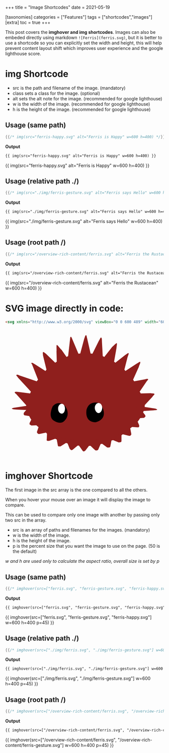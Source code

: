 +++
title = "Image Shortcodes"
date = 2021-05-19

[taxonomies]
categories = ["Features"]
tags = ["shortcodes","images"]
[extra]
toc = true
+++

This post covers the **imghover and img shortcodes**. Images can also be embeded directly using markdown `![Ferris](ferris.svg)`, but it is better to use a shortcode so you can explicitly set the width and height, this will help prevent content layout shift which improves user experience and the google lighthouse score.
<!-- more -->

# img Shortcode

- src is the path and filename of the image. (mandatory)
- class sets a class for the image. (optional)
- alt sets the alt note for the image. (recommended for google lighthouse)
- w is the width of the image. (recommended for google lighthouse)
- h is the height of the image. (recommended for google lighthouse)

## Usage (same path)
```rs
{{/* img(src="ferris-happy.svg" alt="Ferris is Happy" w=600 h=400) */}}
```
**Output**
```html
{{ img(src="ferris-happy.svg" alt="Ferris is Happy" w=600 h=400) }}
```
{{ img(src="ferris-happy.svg" alt="Ferris is Happy" w=600 h=400) }}

## Usage (relative path ./)
```rs
{{/* img(src="./img/ferris-gesture.svg" alt="Ferris says Hello" w=600 h=400) */}}
```
**Output**
```html
{{ img(src="./img/ferris-gesture.svg" alt="Ferris says Hello" w=600 h=400) }}
```
{{ img(src="./img/ferris-gesture.svg" alt="Ferris says Hello" w=600 h=400) }}

## Usage (root path /)
```rs
{{/* img(src="/overview-rich-content/ferris.svg" alt="Ferris the Rustacean" w=600 h=400) */}}
```
**Output**
```html
{{ img(src="/overview-rich-content/ferris.svg" alt="Ferris the Rustacean" w=600 h=400) }}
```
{{ img(src="/overview-rich-content/ferris.svg" alt="Ferris the Rustacean" w=600 h=400) }}

# SVG image directly in code:
```html
<svg xmlns="http://www.w3.org/2000/svg" viewBox="0 0 600 489" width="600" height="489"><g fill="#8f1f1d"><path d="M70 324c1 3 3 4 6 4l24 4 2 5-10 20v5l7 4 24-1 4 4-7 21c0 2 0 4 3 6 1 2 4 2 7 2l24-5 4 4-1 22c-1 2 0 4 3 5h6l23-8 6 3 4 22c0 2 1 3 3 4h7l21-13 6 2 8 20 5 5c3 0 5 0 7-2l18-15h5l13 18c1 2 3 4 6 4l5-3 14-18h6l17 16c1 1 4 2 6 1 3 0 5-1 6-3l9-21 6-1 19 14h7c3 0 5-3 5-5l4-21 6-2 22 9 7-1c2-1 3-2 3-5v-21l5-4 24 6c3 0 5 0 6-2 2-2 3-4 2-6l-4-21 3-5 24 2c4 0 6 0 7-3v-5l-9-21 3-5 25-2 5-5-1-5-14-18c0-1-1-19-12-33v-1c-26-36-106-64-201-65-100-2-184 26-206 64-10 10-12 26-11 26l-15 17c-1 3-2 5-1 7z"/><path d="M565 247c-1-3-12-2-14-3l-38 1-4-7 26-38c1-2 7-7 6-9-3-3-12 1-14 1l-39 7-4-6 22-49c0-3 7-15 5-18-2-2-11 6-13 6l-43 28-4-5 11-43c0-3 7-18 5-19-2-2-9 5-12 6l-38 30-5-4 9-51c0-3 3-18 1-19s-15 13-17 14l-30 38-6-3-3-56c0-3 0-14-3-14-3-1-5 8-8 11l-25 50-7-1-13-57c-1-3-2-12-4-12-4 0-5 10-7 13l-15 56-7 1-22-52c-1-2-4-12-7-12-3 1-2 9-3 12l-7 61-6 3-19-27c-3-1-15-19-18-18-2 1 0 21-1 23l1 40-6 4-36-35c-3-1-7-7-10-5-2 2 0 10 0 13l13 53-4 5-41-26c-2-1-10-7-12-4-2 2 3 4 3 7l22 56-5 6-65-22c-3-1-10-5-12-1-1 2 5 6 6 9l49 53-3 7-47-6c-3 0-9-1-11 1-1 4 6 7 7 9l36 40a116 116 0 0 0 14 46c27 50 110 87 209 87 105 0 193-41 214-95 11-15 13-37 12-38l29-31c2-4 9-9 8-11z"/><path d="m99 289-67 10c-13 3-5 5 0 6 14 2 84 3 85 4zm402 3 67 10c13 4 5 6 0 6-14 2-84 5-86 5z"/></g><path d="M227 293s-24-26-47 0c0 0-18 35 0 52 0 0 30 24 47 0 0 0 21-20 0-52z"/><path fill="#fff" d="M200 302c0 11 6 19 14 19 7 0 12-8 12-19 0-10-5-18-12-18-8 0-14 8-14 18z"/><path d="M360 283s-40-17-52 22c0 0-11 47 33 49 0 0 58-10 19-71z"/><path fill="#fff" d="M339 299c0 10 7 20 14 20 8 0 14-10 14-20s-6-18-14-18c-7 0-14 8-14 18z"/></svg>
```
<svg xmlns="http://www.w3.org/2000/svg" viewBox="0 0 600 489" width="600" height="489"><g fill="#8f1f1d"><path d="M70 324c1 3 3 4 6 4l24 4 2 5-10 20v5l7 4 24-1 4 4-7 21c0 2 0 4 3 6 1 2 4 2 7 2l24-5 4 4-1 22c-1 2 0 4 3 5h6l23-8 6 3 4 22c0 2 1 3 3 4h7l21-13 6 2 8 20 5 5c3 0 5 0 7-2l18-15h5l13 18c1 2 3 4 6 4l5-3 14-18h6l17 16c1 1 4 2 6 1 3 0 5-1 6-3l9-21 6-1 19 14h7c3 0 5-3 5-5l4-21 6-2 22 9 7-1c2-1 3-2 3-5v-21l5-4 24 6c3 0 5 0 6-2 2-2 3-4 2-6l-4-21 3-5 24 2c4 0 6 0 7-3v-5l-9-21 3-5 25-2 5-5-1-5-14-18c0-1-1-19-12-33v-1c-26-36-106-64-201-65-100-2-184 26-206 64-10 10-12 26-11 26l-15 17c-1 3-2 5-1 7z"/><path d="M565 247c-1-3-12-2-14-3l-38 1-4-7 26-38c1-2 7-7 6-9-3-3-12 1-14 1l-39 7-4-6 22-49c0-3 7-15 5-18-2-2-11 6-13 6l-43 28-4-5 11-43c0-3 7-18 5-19-2-2-9 5-12 6l-38 30-5-4 9-51c0-3 3-18 1-19s-15 13-17 14l-30 38-6-3-3-56c0-3 0-14-3-14-3-1-5 8-8 11l-25 50-7-1-13-57c-1-3-2-12-4-12-4 0-5 10-7 13l-15 56-7 1-22-52c-1-2-4-12-7-12-3 1-2 9-3 12l-7 61-6 3-19-27c-3-1-15-19-18-18-2 1 0 21-1 23l1 40-6 4-36-35c-3-1-7-7-10-5-2 2 0 10 0 13l13 53-4 5-41-26c-2-1-10-7-12-4-2 2 3 4 3 7l22 56-5 6-65-22c-3-1-10-5-12-1-1 2 5 6 6 9l49 53-3 7-47-6c-3 0-9-1-11 1-1 4 6 7 7 9l36 40a116 116 0 0 0 14 46c27 50 110 87 209 87 105 0 193-41 214-95 11-15 13-37 12-38l29-31c2-4 9-9 8-11z"/><path d="m99 289-67 10c-13 3-5 5 0 6 14 2 84 3 85 4zm402 3 67 10c13 4 5 6 0 6-14 2-84 5-86 5z"/></g><path d="M227 293s-24-26-47 0c0 0-18 35 0 52 0 0 30 24 47 0 0 0 21-20 0-52z"/><path fill="#fff" d="M200 302c0 11 6 19 14 19 7 0 12-8 12-19 0-10-5-18-12-18-8 0-14 8-14 18z"/><path d="M360 283s-40-17-52 22c0 0-11 47 33 49 0 0 58-10 19-71z"/><path fill="#fff" d="M339 299c0 10 7 20 14 20 8 0 14-10 14-20s-6-18-14-18c-7 0-14 8-14 18z"/></svg>


# imghover Shortcode

The first image in the src array is the one compared to all the others.

When you hover your mouse over an image it will display the image to compare.

This can be used to compare only one image with another by passing only two src in the array.

- src is an array of paths and filenames for the images. (mandatory)
- w is the width of the image.
- h is the height of the image.
- p is the percent size that you want the image to use on the page. (50 is the default)

*w and h are used only to calculate the aspect ratio, overall size is set by p*

## Usage (same path)
```rs
{{/* imghover(src=["ferris.svg", "ferris-gesture.svg", "ferris-happy.svg"] w=600 h=400 p=45) */}}
```
**Output**
```html
{{ imghover(src=["ferris.svg", "ferris-gesture.svg", "ferris-happy.svg"] w=600 h=400 p=45) }}
```
{{ imghover(src=["ferris.svg", "ferris-gesture.svg", "ferris-happy.svg"] w=600 h=400 p=45) }}

## Usage (relative path ./)
```rs
{{/* imghover(src=["./img/ferris.svg", "./img/ferris-gesture.svg"] w=600 h=400 p=45) */}}
```
**Output**
```html
{{ imghover(src=["./img/ferris.svg", "./img/ferris-gesture.svg"] w=600 h=400 p=45) }}
```
{{ imghover(src=["./img/ferris.svg", "./img/ferris-gesture.svg"] w=600 h=400 p=45) }}

## Usage (root path /)
```rs
{{/* imghover(src=["/overview-rich-content/ferris.svg", "/overview-rich-content/ferris-gesture.svg"] w=600 h=400 p=45) */}}
```
**Output**
```html
{{ imghover(src=["/overview-rich-content/ferris.svg", "/overview-rich-content/ferris-gesture.svg"] w=600 h=400 p=45) }}
```
{{ imghover(src=["/overview-rich-content/ferris.svg", "/overview-rich-content/ferris-gesture.svg"] w=600 h=400 p=45) }}

